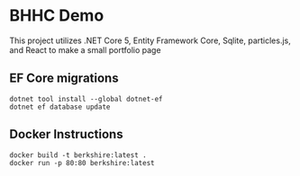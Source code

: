# BHHC Demo

This project utilizes .NET Core 5, Entity Framework Core, Sqlite, particles.js, and React to make a small portfolio page

## EF Core migrations

    dotnet tool install --global dotnet-ef
    dotnet ef database update

## Docker Instructions
    
    docker build -t berkshire:latest .
    docker run -p 80:80 berkshire:latest
